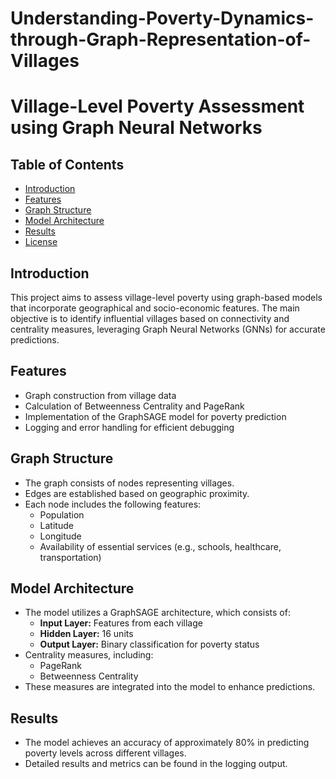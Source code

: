 # Understanding-Poverty-Dynamics-through-Graph-Representation-of-Villages

# Village-Level Poverty Assessment using Graph Neural Networks

## Table of Contents
- [Introduction](#introduction)
- [Features](#features)
- [Graph Structure](#graph-structure)
- [Model Architecture](#model-architecture)
- [Results](#results)
- [License](#license)

## Introduction
This project aims to assess village-level poverty using graph-based models that incorporate geographical and socio-economic features. The main objective is to identify influential villages based on connectivity and centrality measures, leveraging Graph Neural Networks (GNNs) for accurate predictions.

## Features
- Graph construction from village data
- Calculation of Betweenness Centrality and PageRank
- Implementation of the GraphSAGE model for poverty prediction
- Logging and error handling for efficient debugging

## Graph Structure
- The graph consists of nodes representing villages.
- Edges are established based on geographic proximity.
- Each node includes the following features:
  - Population
  - Latitude
  - Longitude
  - Availability of essential services (e.g., schools, healthcare, transportation)

## Model Architecture
- The model utilizes a GraphSAGE architecture, which consists of:
  - **Input Layer:** Features from each village
  - **Hidden Layer:** 16 units
  - **Output Layer:** Binary classification for poverty status
- Centrality measures, including:
  - PageRank
  - Betweenness Centrality
- These measures are integrated into the model to enhance predictions.

## Results
- The model achieves an accuracy of approximately 80% in predicting poverty levels across different villages.
- Detailed results and metrics can be found in the logging output.
